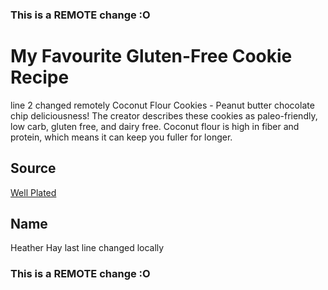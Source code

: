 ### This is a REMOTE change :O
# My Favourite Gluten-Free Cookie Recipe
line 2 changed remotely
Coconut Flour Cookies - Peanut butter chocolate chip deliciousness! 
The creator describes these cookies as paleo-friendly, low carb, gluten free, and dairy free. Coconut flour is high in fiber and protein, which means it can keep you fuller for longer.

## Source
[Well Plated](https://www.wellplated.com/coconut-flour-cookies/)

## Name
Heather Hay
last line changed locally
### This is a REMOTE change :O
